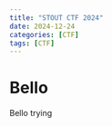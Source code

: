 ```yaml
---
title: "STOUT CTF 2024"
date: 2024-12-24
categories: [CTF]
tags: [CTF]
---
```


# Bello

Bello trying
